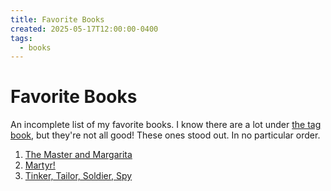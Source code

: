 ```yaml
---
title: Favorite Books
created: 2025-05-17T12:00:00-0400
tags:
  - books
---
```

# Favorite Books

An incomplete list of my favorite books. I know there are a lot under [the tag book](/garden/tag/books), but they're not all good! These ones stood out. In no particular order.

1. [The Master and Margarita](../blog/2025/the-master-and-margarita.md)
2. [Martyr!](../books/2024/martyr.md)
3. [Tinker, Tailor, Soldier, Spy](../blog/2024/tinker-tailor-soldier-spy.md)
